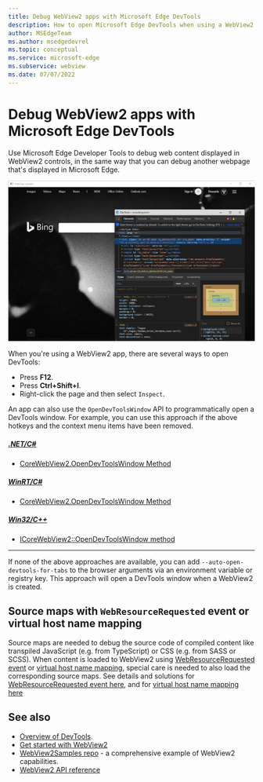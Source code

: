 ```yaml
---
title: Debug WebView2 apps with Microsoft Edge DevTools
description: How to open Microsoft Edge DevTools when using a WebView2 app.
author: MSEdgeTeam
ms.author: msedgedevrel
ms.topic: conceptual
ms.service: microsoft-edge
ms.subservice: webview
ms.date: 07/07/2022
---
```

# Debug WebView2 apps with Microsoft Edge DevTools

Use Microsoft Edge Developer Tools to debug web content displayed in WebView2 controls, in the same way that you can debug another webpage that's displayed in Microsoft Edge.

![DevTools debugging in a WebView2 control](./debug-devtools-images/f12.png)

When you're using a WebView2 app, there are several ways to open DevTools:

*  Press **F12**.
*  Press **Ctrl+Shift+I**.
*  Right-click the page and then select `Inspect`.

An app can also use the `OpenDevToolsWindow` API to programmatically open a DevTools window.  For example, you can use this approach if the above hotkeys and the context menu items have been removed.

##### [.NET/C#](#tab/dotnetcsharp)

* [CoreWebView2.OpenDevToolsWindow Method](/dotnet/api/microsoft.web.webview2.core.corewebview2.opendevtoolswindow)

##### [WinRT/C#](#tab/winrtcsharp)

* [CoreWebView2.OpenDevToolsWindow Method](/microsoft-edge/webview2/reference/winrt/microsoft_web_webview2_core/corewebview2#opendevtoolswindow)

##### [Win32/C++](#tab/win32cpp)

* [ICoreWebView2::OpenDevToolsWindow method](/microsoft-edge/webview2/reference/win32/icorewebview2#opendevtoolswindow)

---

If none of the above approaches are available, you can add `--auto-open-devtools-for-tabs` to the browser arguments via an environment variable or registry key.  This approach will open a DevTools window when a WebView2 is created.

<!-- ====================================================================== -->
## Source maps with `WebResourceRequested` event or virtual host name mapping

Source maps are needed to debug the source code of compiled content like transpiled JavaScript (e.g. from TypeScript) or CSS (e.g. from SASS or SCSS). When content is loaded to WebView2 using 
[WebResourceRequested event](../concepts/working-with-local-content.md#loading-local-content-by-handling-the-webresourcerequested-event)
 or [virtual host name mapping](../concepts/working-with-local-content.md#loading-local-content-by-using-virtual-host-name-mapping), special care is needed to also load the corresponding source maps. See details and solutions for [WebResourceRequested event here](../concepts/working-with-local-content.md#source-maps-with-virtual-host-name-mapping), and for [virtual host name mapping here](../concepts/working-with-local-content.md#source-maps-with-virtual-host-name-mapping)

<!-- ====================================================================== -->
## See also

* [Overview of DevTools](../index.md).
* [Get started with WebView2](../get-started/get-started.md)
* [WebView2Samples repo](https://github.com/MicrosoftEdge/WebView2Samples) - a comprehensive example of WebView2 capabilities.
* [WebView2 API reference](../webview2-api-reference.md)

